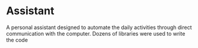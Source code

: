 # Assistant

A personal assistant designed to automate the daily activities through direct communication with the computer. Dozens of libraries were used to write the code
